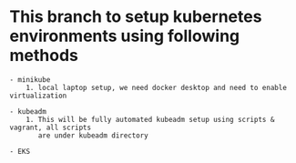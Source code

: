 # This branch to setup kubernetes environments using following methods
    - minikube
        1. local laptop setup, we need docker desktop and need to enable virtualization

    - kubeadm
        1. This will be fully automated kubeadm setup using scripts & vagrant, all scripts
           are under kubeadm directory
           
    - EKS



          



